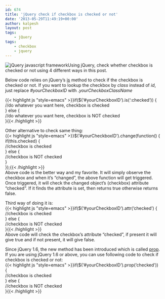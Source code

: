 ```yaml
---
id: 674
title: 'jQuery check if checkbox is checked or not'
date: '2013-05-29T11:49:19+00:00'
author: kalpesh
layout: post
tags:
    - jQuery
tags:
    - checkbox
    - jquery
---
```


![jQuery javascript framework](http://ka.lpe.sh/uploads/2013/06/jquery-logo.png)Using jQuery, check whether checkbox is checked or not using 4 different ways in this post.

Below code relies on jQuery’s [is](http://api.jquery.com/is/ "jQuery is method") method to check if the checkbox is checked or not. If you want to lookup the checkbox by *class* instead of *id*, just replace *\#yourCheckboxID* with *.yourCheckboxClassName*

{{< highlight js "style=emacs" >}}if($(‘#yourCheckboxID’).is(‘:checked’)) {  
 //do whatever you want here, checkbox is checked  
} else {  
 //do whatever you want here, checkbox is NOT checked  
}{{< /highlight >}}

Other alternative to check same thing:  
{{< highlight js "style=emacs" >}}$(‘#yourCheckboxID’).change(function() {  
 if(this.checked) {  
 //checkbox is checked  
 } else {  
 //checkbox is NOT checked  
 }  
});{{< /highlight >}}  
Above code is the better way and my favorite. It will simply observe the checkbox and when it’s “changed”, the above function will get triggered. Once triggered, it will check the changed object’s (checkbox) attribute “checked”. If it finds the attribute is set, then returns true otherwise returns false.

Third way of doing it is:  
{{< highlight js "style=emacs" >}}if($(‘#yourCheckboxID’).attr(‘checked’) {  
 //checkbox is checked  
} else {  
 //checkbox is NOT checked  
}{{< /highlight >}}  
Above code will check the checkbox’s attribute “checked”, if present it will give true and if not present, it will give false.

Since jQuery 1.6, the new method has been introduced which is called [prop](http://api.jquery.com/prop/ "jQuery prop method"). If you are using jQuery 1.6 or above, you can use following code to check if checkbox is checked or not:  
{{< highlight js "style=emacs" >}}if($(‘#yourCheckboxID’).prop(‘checked’)) {  
 //checkbox is checked  
} else {  
 //checkbox is NOT checked  
}{{< /highlight >}}